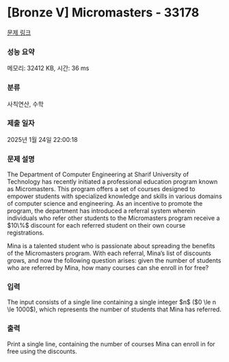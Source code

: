 # [Bronze V] Micromasters - 33178 

[문제 링크](https://www.acmicpc.net/problem/33178) 

### 성능 요약

메모리: 32412 KB, 시간: 36 ms

### 분류

사칙연산, 수학

### 제출 일자

2025년 1월 24일 22:00:18

### 문제 설명

<p>The Department of Computer Engineering at Sharif University of Technology has recently initiated a professional education program known as Micromasters. This program offers a set of courses designed to empower students with specialized knowledge and skills in various domains of computer science and engineering. As an incentive to promote the program, the department has introduced a referral system wherein individuals who refer other students to the Micromasters program receive a $10\%$ discount for each referred student on their own course registrations.</p>

<p>Mina is a talented student who is passionate about spreading the benefits of the Micromasters program. With each referral, Mina’s list of discounts grows, and now the following question arises: given the number of students who are referred by Mina, how many courses can she enroll in for free?</p>

### 입력 

 <p>The input consists of a single line containing a single integer $n$ ($0 \le n \le 1000$), which represents the number of students that Mina has referred.</p>

### 출력 

 <p>Print a single line, containing the number of courses Mina can enroll in for free using the discounts.</p>

